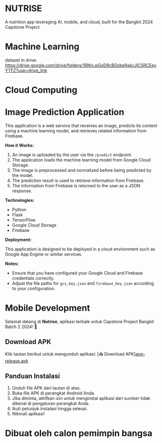 # NUTRISE
 A nutrition app leveraging AI, mobile, and cloud, built for the Bangkit 2024 Capstone Project.

# Machine Learning

dataset in drive:
https://drive.google.com/drive/folders/1RNrLwGxD9cBDsbe6skcJIC5RCEeyYTFZ?usp=drive_link


# Cloud Computing

# Image Prediction Application

This application is a web service that receives an image, predicts its content using a machine learning model, and retrieves related information from Firebase.

**How it Works:**

1. An image is uploaded by the user via the `/predict` endpoint.
2. The application loads the machine learning model from Google Cloud Storage.
3. The image is preprocessed and normalized before being predicted by the model.
4. The prediction result is used to retrieve information from Firebase.
5. The information from Firebase is returned to the user as a JSON response.

**Technologies:**

* Python
* Flask
* TensorFlow
* Google Cloud Storage
* Firebase

**Deployment:**

This application is designed to be deployed in a cloud environment such as Google App Engine or similar services.

**Notes:**

* Ensure that you have configured your Google Cloud and Firebase credentials correctly.
* Adjust the file paths for `gcs_key.json` and `firebase_key.json` according to your configuration.


# Mobile Development

Selamat datang di **Nutrise**, aplikasi terbaik untuk Capstone Project Bangkit Batch 2 2024! 🎉

## Download APK
Klik tautan berikut untuk mengunduh aplikasi:
[📥 Download APK][app-release.apk](https://github.com/fykids/Nutrise/blob/new/app-release.apk)

## Panduan Instalasi
1. Unduh file APK dari tautan di atas.
2. Buka file APK di perangkat Android Anda.
3. Jika diminta, aktifkan izin untuk menginstal aplikasi dari sumber tidak dikenal di pengaturan perangkat Anda.
4. Ikuti petunjuk instalasi hingga selesai.
5. Nikmati aplikasi!

# Dibuat oleh calon pemimpin bangsa
